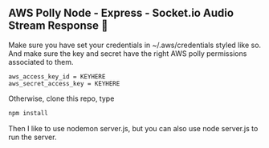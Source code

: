 ## AWS Polly Node - Express - Socket.io Audio Stream Response :speech_balloon:

Make sure you have set your credentials in ~/.aws/credentials styled like so.
And make sure the key and secret have the right AWS polly permissions associated to them.

```[default]
aws_access_key_id = KEYHERE
aws_secret_access_key = KEYHERE
```

Otherwise, clone this repo, type

```js
npm install
```

Then I like to use nodemon server.js, but you can also use node server.js to run the server.

